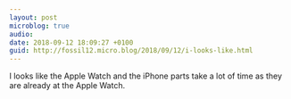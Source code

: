 ```yaml
---
layout: post
microblog: true
audio: 
date: 2018-09-12 18:09:27 +0100
guid: http://fossil12.micro.blog/2018/09/12/i-looks-like.html
---
```

I looks like the Apple Watch and the iPhone parts take a lot of time as they are already at the Apple Watch.
